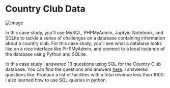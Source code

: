 # Country Club Data

![image](https://user-images.githubusercontent.com/86930309/227381929-92dceea9-222b-4466-ac3d-e16afad447cb.png)

In this case study, you'll use MySQL, PHPMyAdmin, Juptyer Notebook, and SQLite to tackle a series of challenges on a database containing information about a country club. For this case study, you'll see what a database looks like on a nice interface like PHPMyAdmin, and connect to a local instance of the database using Python and SQLite. 

In this case study I answered 13 questions using SQL for the Country Club database. You can find the questions and answers [here](https://github.com/GHASS19/SQL-Country-Club-Data/blob/main/Report/SQL%20Country%20Club%20Questions%20%26%20Answers.pdf).  I answered questions like, Produce a list of facilities with a total revenue less than 1000. I also learned how to use SQL queries in python.
